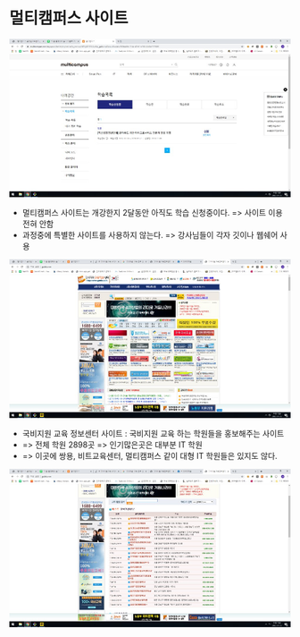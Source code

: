 # 멀티캠퍼스  사이트

![스크린샷(3)](./img/1.jpeg)
- 멀티캠퍼스 사이트는 개강한지 2달동안 아직도 학습 신청중이다. => 사이트 이용 전혀 안함
- 과정중에 특별한 사이트를 사용하지 않는다. => 강사님들이 각자 깃이나 웹쉐어 사용

![스크린샷(5)](./img/2.jpeg)
- 국비지원 교육 정보센터 사이트 : 국비지원 교육 하는 학원들을 홍보해주는 사이트
- => 전체 학원 2898곳  => 인기많은곳은 대부분 IT 학원 
- => 이곳에 쌍용, 비트교육센터, 멀티캠퍼스 같이 대형 IT 학원들은 있지도 않다.

![스크린샷(6)](./img/3.jpeg)